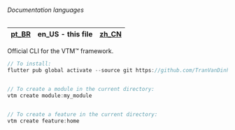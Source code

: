 ###### Documentation languages

| [pt_BR](README-pt_BR.md) | en_US - this file |[zh_CN](README-zh_CN.md) |
|-------|-------|-------|

Official CLI for the VTM™ framework.

```dart
// To install:
flutter pub global activate --source git https://github.com/TranVanDinh235/bloc_cli.git 


// To create a module in the current directory:
vtm create module:my_module


// To create a feature in the current directory:
vtm create feature:home
```